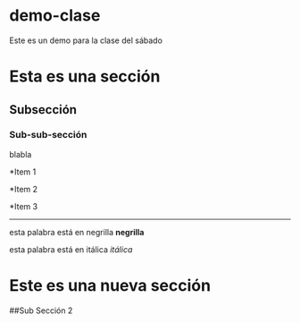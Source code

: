 # demo-clase
Este es un demo para la clase del sábado


# Esta es una sección

## Subsección

### Sub-sub-sección

blabla

*Item 1

*Item 2

*Item 3

---
esta palabra está en negrilla **negrilla**

esta palabra está en itálica *itálica*

# Este es una nueva sección

##Sub Sección 2
